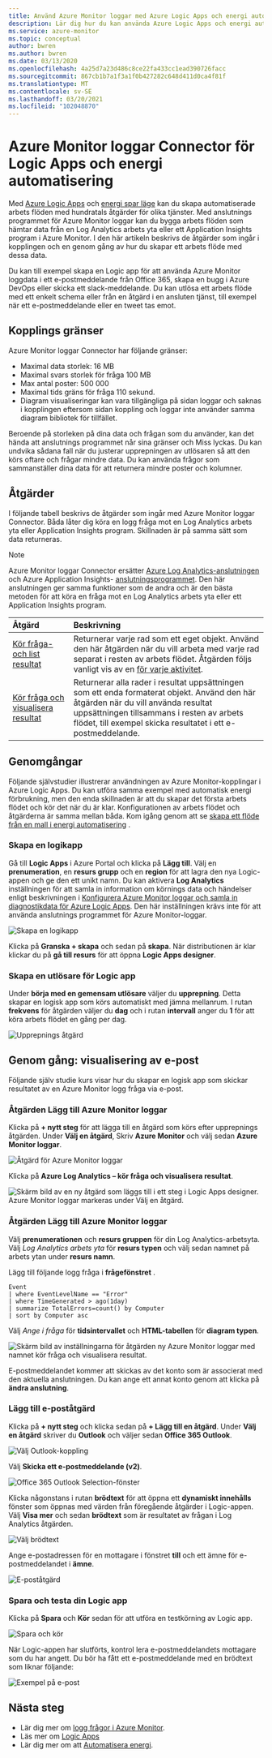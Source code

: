 ```yaml
---
title: Använd Azure Monitor loggar med Azure Logic Apps och energi automatisering
description: Lär dig hur du kan använda Azure Logic Apps och energi automatisering för att snabbt automatisera upprepade processer med hjälp av Azure Monitor-anslutningen.
ms.service: azure-monitor
ms.topic: conceptual
author: bwren
ms.author: bwren
ms.date: 03/13/2020
ms.openlocfilehash: 4a25d7a23d486c8ce22fa433cc1ead390726facc
ms.sourcegitcommit: 867cb1b7a1f3a1f0b427282c648d411d0ca4f81f
ms.translationtype: MT
ms.contentlocale: sv-SE
ms.lasthandoff: 03/20/2021
ms.locfileid: "102048870"
---
```

# <a name="azure-monitor-logs-connector-for-logic-apps-and-power-automate"></a>Azure Monitor loggar Connector för Logic Apps och energi automatisering
Med [Azure Logic Apps](../../logic-apps/index.yml) och [energi spar läge](https://flow.microsoft.com) kan du skapa automatiserade arbets flöden med hundratals åtgärder för olika tjänster. Med anslutnings programmet för Azure Monitor loggar kan du bygga arbets flöden som hämtar data från en Log Analytics arbets yta eller ett Application Insights program i Azure Monitor. I den här artikeln beskrivs de åtgärder som ingår i kopplingen och en genom gång av hur du skapar ett arbets flöde med dessa data.

Du kan till exempel skapa en Logic app för att använda Azure Monitor loggdata i ett e-postmeddelande från Office 365, skapa en bugg i Azure DevOps eller skicka ett slack-meddelande.  Du kan utlösa ett arbets flöde med ett enkelt schema eller från en åtgärd i en ansluten tjänst, till exempel när ett e-postmeddelande eller en tweet tas emot. 

## <a name="connector-limits"></a>Kopplings gränser
Azure Monitor loggar Connector har följande gränser:
* Maximal data storlek: 16 MB
* Maximal svars storlek för fråga 100 MB
* Max antal poster: 500 000
* Maximal tids gräns för fråga 110 sekund.
* Diagram visualiseringar kan vara tillgängliga på sidan loggar och saknas i kopplingen eftersom sidan koppling och loggar inte använder samma diagram bibliotek för tillfället.

Beroende på storleken på dina data och frågan som du använder, kan det hända att anslutnings programmet når sina gränser och Miss lyckas. Du kan undvika sådana fall när du justerar upprepningen av utlösaren så att den körs oftare och frågar mindre data. Du kan använda frågor som sammanställer dina data för att returnera mindre poster och kolumner.

## <a name="actions"></a>Åtgärder
I följande tabell beskrivs de åtgärder som ingår med Azure Monitor loggar Connector. Båda låter dig köra en logg fråga mot en Log Analytics arbets yta eller Application Insights program. Skillnaden är på samma sätt som data returneras.

> [!NOTE]
> Azure Monitor loggar Connector ersätter [Azure Log Analytics-anslutningen](/connectors/azureloganalytics/) och Azure Application Insights- [anslutningsprogrammet](/connectors/applicationinsights/). Den här anslutningen ger samma funktioner som de andra och är den bästa metoden för att köra en fråga mot en Log Analytics arbets yta eller ett Application Insights program.


| Åtgärd | Beskrivning |
|:---|:---|
| [Kör fråga-och list resultat](/connectors/azuremonitorlogs/#run-query-and-list-results) | Returnerar varje rad som ett eget objekt. Använd den här åtgärden när du vill arbeta med varje rad separat i resten av arbets flödet. Åtgärden följs vanligt vis av en [för varje aktivitet](../../logic-apps/logic-apps-control-flow-loops.md#foreach-loop). |
| [Kör fråga och visualisera resultat](/connectors/azuremonitorlogs/#run-query-and-visualize-results) | Returnerar alla rader i resultat uppsättningen som ett enda formaterat objekt. Använd den här åtgärden när du vill använda resultat uppsättningen tillsammans i resten av arbets flödet, till exempel skicka resultatet i ett e-postmeddelande.  |

## <a name="walkthroughs"></a>Genomgångar
Följande självstudier illustrerar användningen av Azure Monitor-kopplingar i Azure Logic Apps. Du kan utföra samma exempel med automatisk energi förbrukning, men den enda skillnaden är att du skapar det första arbets flödet och kör det när du är klar. Konfigurationen av arbets flödet och åtgärderna är samma mellan båda. Kom igång genom att se [skapa ett flöde från en mall i energi automatisering](/power-automate/get-started-logic-template) .


### <a name="create-a-logic-app"></a>Skapa en logikapp

Gå till **Logic Apps** i Azure Portal och klicka på **Lägg till**. Välj en **prenumeration**, en **resurs grupp** och en **region** för att lagra den nya Logic-appen och ge den ett unikt namn. Du kan aktivera **Log Analytics** inställningen för att samla in information om körnings data och händelser enligt beskrivningen i [Konfigurera Azure Monitor loggar och samla in diagnostikdata för Azure Logic Apps](../../logic-apps/monitor-logic-apps-log-analytics.md). Den här inställningen krävs inte för att använda anslutnings programmet för Azure Monitor-loggar.

![Skapa en logikapp](media/logicapp-flow-connector/create-logic-app.png)


Klicka på **Granska + skapa** och sedan på **skapa**. När distributionen är klar klickar du på **gå till resurs** för att öppna **Logic Apps designer**.

### <a name="create-a-trigger-for-the-logic-app"></a>Skapa en utlösare för Logic app
Under **börja med en gemensam utlösare** väljer du **upprepning**. Detta skapar en logisk app som körs automatiskt med jämna mellanrum. I rutan **frekvens** för åtgärden väljer du **dag** och i rutan **intervall** anger du **1** för att köra arbets flödet en gång per dag.

![Upprepnings åtgärd](media/logicapp-flow-connector/recurrence-action.png)

## <a name="walkthrough-mail-visualized-results"></a>Genom gång: visualisering av e-post
Följande själv studie kurs visar hur du skapar en logisk app som skickar resultatet av en Azure Monitor logg fråga via e-post. 

### <a name="add-azure-monitor-logs-action"></a>Åtgärden Lägg till Azure Monitor loggar
Klicka på **+ nytt steg** för att lägga till en åtgärd som körs efter upprepnings åtgärden. Under **Välj en åtgärd**, Skriv **Azure Monitor** och välj sedan **Azure Monitor loggar**.

![Åtgärd för Azure Monitor loggar](media/logicapp-flow-connector/select-azure-monitor-connector.png)

Klicka på **Azure Log Analytics – kör fråga och visualisera resultat**.

![Skärm bild av en ny åtgärd som läggs till i ett steg i Logic Apps designer. Azure Monitor loggar markeras under Välj en åtgärd.](media/logicapp-flow-connector/select-query-action-visualize.png)


### <a name="add-azure-monitor-logs-action"></a>Åtgärden Lägg till Azure Monitor loggar

Välj **prenumerationen** och **resurs gruppen** för din Log Analytics-arbetsyta. Välj *Log Analytics arbets yta* för **resurs typen** och välj sedan namnet på arbets ytan under **resurs namn**.

Lägg till följande logg fråga i **frågefönstret** .  

```Kusto
Event
| where EventLevelName == "Error" 
| where TimeGenerated > ago(1day)
| summarize TotalErrors=count() by Computer
| sort by Computer asc   
```

Välj *Ange i fråga* för **tidsintervallet** och **HTML-tabellen** för **diagram typen**.
   
![Skärm bild av inställningarna för åtgärden ny Azure Monitor loggar med namnet kör fråga och visualisera resultat.](media/logicapp-flow-connector/run-query-visualize-action.png)

E-postmeddelandet kommer att skickas av det konto som är associerat med den aktuella anslutningen. Du kan ange ett annat konto genom att klicka på **ändra anslutning**.

### <a name="add-email-action"></a>Lägg till e-poståtgärd

Klicka på **+ nytt steg** och klicka sedan på **+ Lägg till en åtgärd**. Under **Välj en åtgärd** skriver du **Outlook** och väljer sedan **Office 365 Outlook**.

![Välj Outlook-koppling](media/logicapp-flow-connector/select-outlook-connector.png)

Välj **Skicka ett e-postmeddelande (v2)**.

![Office 365 Outlook Selection-fönster](media/logicapp-flow-connector/select-mail-action.png)

Klicka någonstans i rutan **brödtext** för att öppna ett **dynamiskt innehålls** fönster som öppnas med värden från föregående åtgärder i Logic-appen. Välj **Visa mer** och sedan **brödtext** som är resultatet av frågan i Log Analytics åtgärden.

![Välj brödtext](media/logicapp-flow-connector/select-body.png)

Ange e-postadressen för en mottagare i fönstret **till** och ett ämne för e-postmeddelandet i **ämne**. 

![E-poståtgärd](media/logicapp-flow-connector/mail-action.png)


### <a name="save-and-test-your-logic-app"></a>Spara och testa din Logic app
Klicka på **Spara** och **Kör** sedan för att utföra en testkörning av Logic app.

![Spara och kör](media/logicapp-flow-connector/save-run.png)


När Logic-appen har slutförts, kontrol lera e-postmeddelandets mottagare som du har angett.  Du bör ha fått ett e-postmeddelande med en brödtext som liknar följande:

![Exempel på e-post](media/logicapp-flow-connector/sample-mail.png)



## <a name="next-steps"></a>Nästa steg

- Lär dig mer om [logg frågor i Azure Monitor](./log-query-overview.md).
- Läs mer om [Logic Apps](../../logic-apps/index.yml)
- Lär dig mer om att [Automatisera energi](https://flow.microsoft.com).